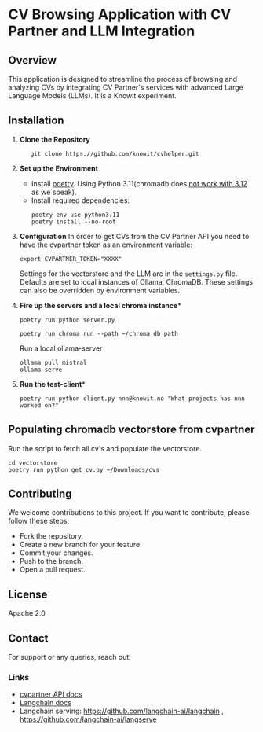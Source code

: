 # CV Browsing Application with CV Partner and LLM Integration

## Overview
This application is designed to streamline the process of browsing and analyzing CVs by integrating CV Partner's services with advanced Large Language Models (LLMs). It is a Knowit experiment.

## Installation

1. **Clone the Repository**
   ```
      git clone https://github.com/knowit/cvhelper.git
   ```
2. **Set up the Environment**
   - Install [poetry](https://python-poetry.org/).
   Using Python 3.11(chromadb does [not work with 3.12](https://github.com/chroma-core/chroma/issues/1410) as we speak).
   - Install required dependencies:
     ```
     poetry env use python3.11
     poetry install --no-root
     ```

3. **Configuration**
   In order to get CVs from the CV Partner API you need to have the cvpartner token as an environment variable: 
   ```
   export CVPARTNER_TOKEN="XXXX"
   ``` 

   Settings for the vectorstore and the LLM are in the `settings.py` file. Defaults are set to local instances of Ollama, ChromaDB. These settings can also be overridden by environment variables.
 

4. **Fire up the servers and a local chroma instance***

   ```
   poetry run python server.py
   ```

   ```
   poetry run chroma run --path ~/chroma_db_path
   ```

   Run a local ollama-server
   ```
   ollama pull mistral
   ollama serve
   ```

5. **Run the test-client***
   ```
   poetry run python client.py nnn@knowit.no "What projects has nnn worked on?"
   ```

## Populating chromadb vectorstore from cvpartner
   Run the script to fetch all cv's and populate the vectorstore.
   ```
   cd vectorstore
   poetry run python get_cv.py ~/Downloads/cvs
   ```

## Contributing

We welcome contributions to this project. If you want to contribute, please follow these steps:
- Fork the repository.
- Create a new branch for your feature.
- Commit your changes.
- Push to the branch.
- Open a pull request.

## License
Apache 2.0

## Contact
For support or any queries, reach out!


### Links
* [cvpartner API docs](https://docs.cvpartner.com/)
* [Langchain docs](https://api.python.langchain.com/en/latest/api_reference.html)
* Langchain serving: https://github.com/langchain-ai/langchain , https://github.com/langchain-ai/langserve
